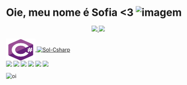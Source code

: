# Oie, meu nome é Sofia <3 ![imagem](https://i.gifer.com/VN5a.gif)

<div align="center">
  <a href="https://github.com/Sun-cs-Sol">
  <img height="140em" src="https://github-readme-stats.vercel.app/api?username=Sun-cs-Sol&show_icons=true&theme=moltack&include_all_commits=true&count_private=true"/>
  <img height="140em" src="https://github-readme-stats.vercel.app/api/top-langs/?username=Sun-cs-Sol&layout=compact&langs_count=7&theme=moltack"/>
</div>
</div>
<div style="display: inline_block"><br>
<img align="center" alt="Sol-Csharp" height="60" width="80" src="https://raw.githubusercontent.com/devicons/devicon/master/icons/csharp/csharp-original.svg">
<img img align="center" alt="Sol-Csharp" height="120" width="140" src="https://cdn.jsdelivr.net/gh/devicons/devicon/icons/unity/unity-original-wordmark.svg" />
</div>

<div>
  <a href = "mailto:theanasofiadasilvamoura@gmail.com"><img src="https://img.shields.io/badge/-Gmail-%23333?style=for-the-badge&logo=gmail&logoColor=white" target="_blank"></a>
  <a href="https://www.linkedin.com/in/ana-sofia-moura-27b003248/" target="_blank"><img src="https://img.shields.io/badge/-LinkedIn-%230077B5?style=for-the-badge&logo=linkedin&logoColor=white" target="_blank"></a> 
   <a href="https://www.linkedin.com/in/ana-sofia-moura-27b003248/" target="_blank"><img src="https://img.shields.io/badge/Telegram-2CA5E0?style=for-the-badge&logo=telegram&logoColor=white" target="_blank"></a> 
    <a href="https://www.instagram.com/mouraa_sofia/" target="_blank"><img src="https://img.shields.io/badge/Instagram-E4405F?style=for-the-badge&logo=instagram&logoColor=white" target="_blank"></a> 
    <a href="" target="_blank"><img src="https://img.shields.io/badge/Unity-100000?style=for-the-badge&logo=unity&logoColor=white" target="_blank"></a> 
    <a href="  https://replit.com/@AnaSofia8" target="_blank"><img src="https://img.shields.io/badge/replit-667881?style=for-the-badge&logo=replit&logoColor=white" target="_blank"></a> 
  
  ![oi](https://i.pinimg.com/originals/52/c6/4a/52c64a6494b77c7810805f626aa73075.gif)
  
</div>


